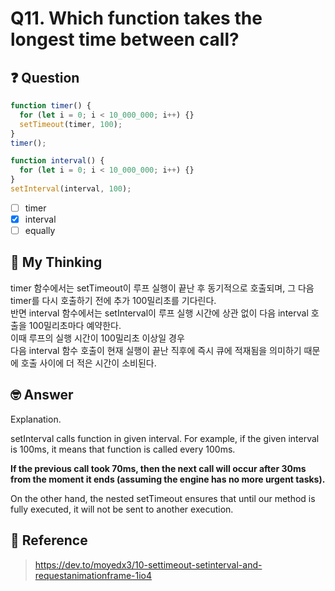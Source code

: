 # Q11. Which function takes the longest time between call?

## ❓ Question

```js
function timer() {
  for (let i = 0; i < 10_000_000; i++) {}
  setTimeout(timer, 100);
}
timer();

function interval() {
  for (let i = 0; i < 10_000_000; i++) {}
}
setInterval(interval, 100);
```

- [ ] timer
- [x] interval
- [ ] equally

## 🤔 My Thinking

timer 함수에서는 setTimeout이 루프 실행이 끝난 후 동기적으로 호출되며, 그 다음 timer를 다시 호출하기 전에 추가 100밀리초를 기다린다. <br />
반면 interval 함수에서는 setInterval이 루프 실행 시간에 상관 없이 다음 interval 호출을 100밀리초마다 예약한다. <br /> 이때 루프의 실행 시간이 100밀리초 이상일 경우 <br />
다음 interval 함수 호출이 현재 실행이 끝난 직후에 즉시 큐에 적재됨을 의미하기 때문에 호출 사이에 더 적은 시간이 소비된다.

## 🤓 Answer

Explanation.

setInterval calls function in given interval. For example, if the given interval is 100ms, it means that function is called every 100ms.

**If the previous call took 70ms, then the next call will occur after 30ms from the moment it ends (assuming the engine has no more urgent tasks).**

On the other hand, the nested setTimeout ensures that until our method is fully executed, it will not be sent to another execution.

## 📄 Reference

> https://dev.to/moyedx3/10-settimeout-setinterval-and-requestanimationframe-1io4
